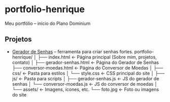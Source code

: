# portfolio-henrique
Meu portfólio – início do Plano Dominium

## Projetos

- [Gerador de Senhas](https://codepen.io/henrikdev1/pen/MYarOgJ) – ferramenta para criar senhas fortes.
portfolio-henrique/
│
├── index.html                ← Página principal (Sobre mim, projetos, contato)
│
├── gerador-senhas.html       ← Página do Gerador de Senhas
├── conversor-moedas.html     ← Página do Conversor de Moedas
│
├── css/                      ← Pasta para estilos
│   └── style.css             ← CSS principal do site
│
├── js/                       ← Pasta para scripts
│   ├── gerador-senhas.js     ← JS do gerador de senhas
│   └── conversor-moedas.js   ← JS do conversor de moedas
│
└── assets/                   ← Imagens, ícones, etc.
    └── foto.jpg              ← Foto ou imagens do site
